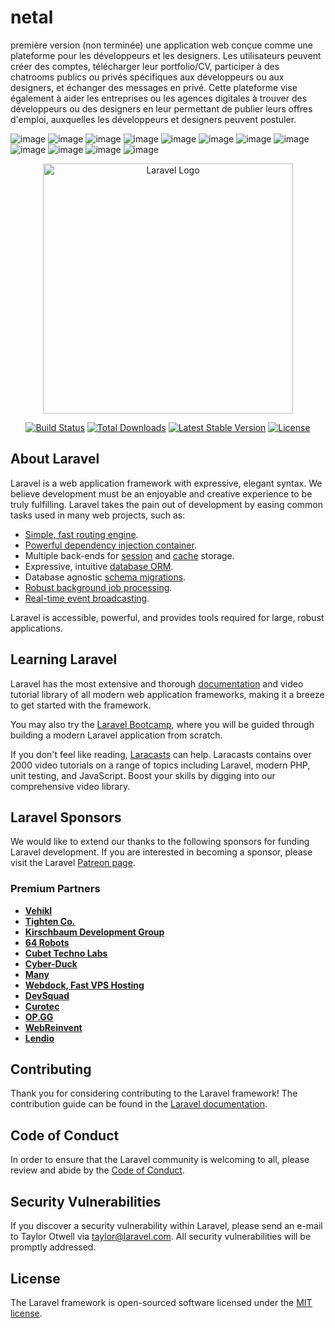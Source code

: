 # netal
première version (non terminée)
une application web conçue comme une plateforme pour les développeurs et les designers. Les utilisateurs peuvent créer des comptes, télécharger leur portfolio/CV, participer à des chatrooms publics ou privés spécifiques aux développeurs ou aux designers, et échanger des messages en privé. Cette plateforme vise également à aider les entreprises ou les agences digitales à trouver des développeurs ou des designers en leur permettant de publier leurs offres d'emploi, auxquelles les développeurs et designers peuvent postuler.


![image](https://github.com/ounaiissa/netal/assets/92831062/c2a698d7-799f-4b95-b87c-b79022b64f39)
![image](https://github.com/ounaiissa/netal/assets/92831062/7131a118-aaec-4d28-a00d-c7168ceede50)
![image](https://github.com/ounaiissa/netal/assets/92831062/7d02d6d1-4ae6-4ddb-a7ab-ffa5a521d7e1)
![image](https://github.com/ounaiissa/netal/assets/92831062/8cd03e85-fc7f-4d80-81a9-92f0860616a6)
![image](https://github.com/ounaiissa/netal/assets/92831062/0bb6a6c7-6e2f-4b58-a3b1-bfaaf6f58062)
![image](https://github.com/ounaiissa/netal/assets/92831062/394adacc-ba43-4513-9f33-41306c7ee9a6)
![image](https://github.com/ounaiissa/netal/assets/92831062/f560fa09-c331-46b8-b1cb-3bbe347639f1)
![image](https://github.com/ounaiissa/netal/assets/92831062/1636d954-a27f-4a85-8abd-b2b64b7a0f36)
![image](https://github.com/ounaiissa/netal/assets/92831062/2c07d34d-2d76-40eb-9e11-5cfcc175632f)
![image](https://github.com/ounaiissa/netal/assets/92831062/561dc284-229e-47c3-9116-925e34444d6e)
![image](https://github.com/ounaiissa/netal/assets/92831062/d4140490-c0f7-4d74-8ea2-88991e44b8a8)
![image](https://github.com/ounaiissa/netal/assets/92831062/79c6e030-ea71-4628-a221-7f16e24f40dc)







<p align="center"><a href="https://laravel.com" target="_blank"><img src="https://raw.githubusercontent.com/laravel/art/master/logo-lockup/5%20SVG/2%20CMYK/1%20Full%20Color/laravel-logolockup-cmyk-red.svg" width="400" alt="Laravel Logo"></a></p>

<p align="center">
<a href="https://github.com/laravel/framework/actions"><img src="https://github.com/laravel/framework/workflows/tests/badge.svg" alt="Build Status"></a>
<a href="https://packagist.org/packages/laravel/framework"><img src="https://img.shields.io/packagist/dt/laravel/framework" alt="Total Downloads"></a>
<a href="https://packagist.org/packages/laravel/framework"><img src="https://img.shields.io/packagist/v/laravel/framework" alt="Latest Stable Version"></a>
<a href="https://packagist.org/packages/laravel/framework"><img src="https://img.shields.io/packagist/l/laravel/framework" alt="License"></a>
</p>

## About Laravel

Laravel is a web application framework with expressive, elegant syntax. We believe development must be an enjoyable and creative experience to be truly fulfilling. Laravel takes the pain out of development by easing common tasks used in many web projects, such as:

- [Simple, fast routing engine](https://laravel.com/docs/routing).
- [Powerful dependency injection container](https://laravel.com/docs/container).
- Multiple back-ends for [session](https://laravel.com/docs/session) and [cache](https://laravel.com/docs/cache) storage.
- Expressive, intuitive [database ORM](https://laravel.com/docs/eloquent).
- Database agnostic [schema migrations](https://laravel.com/docs/migrations).
- [Robust background job processing](https://laravel.com/docs/queues).
- [Real-time event broadcasting](https://laravel.com/docs/broadcasting).

Laravel is accessible, powerful, and provides tools required for large, robust applications.

## Learning Laravel

Laravel has the most extensive and thorough [documentation](https://laravel.com/docs) and video tutorial library of all modern web application frameworks, making it a breeze to get started with the framework.

You may also try the [Laravel Bootcamp](https://bootcamp.laravel.com), where you will be guided through building a modern Laravel application from scratch.

If you don't feel like reading, [Laracasts](https://laracasts.com) can help. Laracasts contains over 2000 video tutorials on a range of topics including Laravel, modern PHP, unit testing, and JavaScript. Boost your skills by digging into our comprehensive video library.

## Laravel Sponsors

We would like to extend our thanks to the following sponsors for funding Laravel development. If you are interested in becoming a sponsor, please visit the Laravel [Patreon page](https://patreon.com/taylorotwell).

### Premium Partners

- **[Vehikl](https://vehikl.com/)**
- **[Tighten Co.](https://tighten.co)**
- **[Kirschbaum Development Group](https://kirschbaumdevelopment.com)**
- **[64 Robots](https://64robots.com)**
- **[Cubet Techno Labs](https://cubettech.com)**
- **[Cyber-Duck](https://cyber-duck.co.uk)**
- **[Many](https://www.many.co.uk)**
- **[Webdock, Fast VPS Hosting](https://www.webdock.io/en)**
- **[DevSquad](https://devsquad.com)**
- **[Curotec](https://www.curotec.com/services/technologies/laravel/)**
- **[OP.GG](https://op.gg)**
- **[WebReinvent](https://webreinvent.com/?utm_source=laravel&utm_medium=github&utm_campaign=patreon-sponsors)**
- **[Lendio](https://lendio.com)**

## Contributing

Thank you for considering contributing to the Laravel framework! The contribution guide can be found in the [Laravel documentation](https://laravel.com/docs/contributions).

## Code of Conduct

In order to ensure that the Laravel community is welcoming to all, please review and abide by the [Code of Conduct](https://laravel.com/docs/contributions#code-of-conduct).

## Security Vulnerabilities

If you discover a security vulnerability within Laravel, please send an e-mail to Taylor Otwell via [taylor@laravel.com](mailto:taylor@laravel.com). All security vulnerabilities will be promptly addressed.

## License

The Laravel framework is open-sourced software licensed under the [MIT license](https://opensource.org/licenses/MIT).
